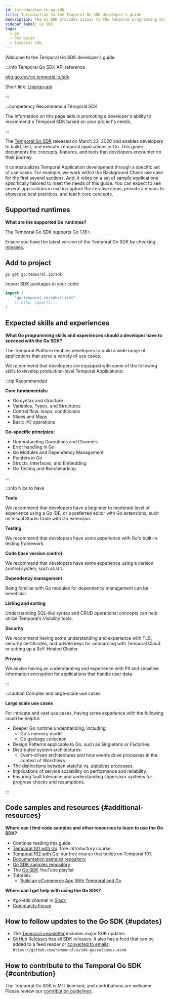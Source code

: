 ```yaml
---
id: introduction-to-go-sdk
title: Introduction to the Temporal Go SDK developer's guide
description: The Go SDK provides access to the Temporal programming model using idiomatic Go programming paradigms.
sidebar_label: Go SDK
tags:
  - go
  - dev guide
  - temporal sdk
---
```


Welcome to the Temporal Go SDK developer’s guide.

:::info Temporal Go SDK API reference

[pkg.go.dev/go.temporal.io/sdk](https://pkg.go.dev/go.temporal.io/sdk)

Short link: [t.mp/go-api](https://t.mp/go-api)

:::

:::competency Recommend a Temporal SDK

The information on this page aids in promoting a developer's ability to recommend a Temporal SDK based on your project's needs.

:::

The [Temporal Go SDK](https://github.com/temporalio/sdk-go) released on March 23, 2020 and enables developers to build, test, and execute Temporal applications in Go.
This guide documents the concepts, features, and tools that developers encounter on their journey.

It contextualizes Temporal Application development through a specific set of use cases.
For example, we work within the Background Check use case for the first several sections.
And, it relies on a set of sample applications specifically tailored to meet the needs of this guide.
You can expect to see several applications in use to capture the iterative steps, provide a means to showcase best practices, and teach core concepts.

## Supported runtimes

**What are the supported Go runtimes?**

The Temporal Go SDK supports Go 1.18+.

Ensure you have the latest version of the Temporal Go SDK by checking [releases](https://github.com/temporalio/sdk-go/releases).

## Add to project

```shell
go get go.temporal.io/sdk
```

Import SDK packages in your code:

```go
import (
    "go.temporal.io/sdk/client"
    // other imports...
)
```

## Expected skills and experiences

**What Go programming skills and experiences should a developer have to succeed with the Go SDK?**

The Temporal Platform enables developers to build a wide range of applications that serve a variety of use cases.

We recommend that developers are equipped with some of the following skills to develop production-level Temporal Applications:

:::tip Recommended

**Core fundamentals:**

- Go syntax and structure
- Variables, Types, and Structures
- Control flow: loops, conditionals
- Slices and Maps
- Basic I/O operations

**Go-specific principles:**

- Understanding Goroutines and Channels
- Error handling in Go
- Go Modules and Dependency Management
- Pointers in Go
- Structs, Interfaces, and Embedding
- Go Testing and Benchmarking

:::

:::info Nice to have

**Tools**

We recommend that developers have a beginner to moderate level of experience using a Go IDE, or a preferred editor with Go extensions, such as Visual Studio Code with Go extension.

**Testing**

We recommend that developers have some experience with Go's built-in testing framework.

**Code base version control**

We recommend that developers have some experience using a version control system, such as Git.

**Dependency management**

Being familiar with Go modules for dependency management can be beneficial.

**Listing and sorting**

Understanding SQL-like syntax and CRUD operational concepts can help utilize Temporal’s Visibility tools.

**Security**

We recommend having some understanding and experience with TLS, security certificates, and private keys for onboarding with Temporal Cloud or setting up a Self-Hosted Cluster.

**Privacy**

We advise having an understanding and experience with PII and sensitive information encryption for applications that handle user data.

:::

:::caution Complex and large-scale use cases

**Large scale use cases**

For intricate and vast use cases, having some experience with the following could be helpful:

- Deeper Go runtime understanding, including:
  - Go's memory model
  - Go garbage collection
- Design Patterns applicable to Go, such as Singletons or Factories.
- Distributed system architectures:
  - Event-driven architectures and how events drive processes in the context of Workflows.
- The distinctions between stateful vs. stateless processes.
- Implications of service scalability on performance and reliability.
- Ensuring fault tolerance and understanding supervisor systems for progress checks and resumptions.

:::

## Code samples and resources {#additional-resources}

**Where can I find code samples and other resources to learn to use the Go SDK?**

- Continue reading this guide.
- [Temporal 101 with Go](https://learn.temporal.io/courses/temporal_101/go): free introductory course.
- [Temporal 102 with Go](https://learn.temporal.io/courses/temporal_102/go): our free course that builds on Temporal 101.
- [Documentation samples repository](https://github.com/temporalio/documentation-samples-java)
- [Go SDK samples repository](https://github.com/temporalio/samples-java)
- The [Go SDK](https://www.youtube.com/watch?v=-KWutSkFda8&list=PLl9kRkvFJrlRYHYaTPnsvE46szyMIZLdk&pp=iAQB) YouTube playlist
- Tutorials
  - [Build an eCommerce App With Temporal and Go](https://learn.temporal.io/tutorials/go/ecommerce/)

**Where can I get help with using the Go SDK?**

- _#go-sdk_ channel in [Slack](https://t.mp/slack)
- [Community Forum](https://community.temporal.io/tag/go-sdk)

## How to follow updates to the Go SDK {#updates}

- The [Temporal newsletter](https://t.mp/news) includes major SDK updates.
- [GitHub Releases](https://github.com/temporalio/sdk-go/releases) has all SDK releases. It also has a feed that can be added to a feed reader or [converted to emails](https://blogtrottr.com/): `https://github.com/temporalio/sdk-go/releases.atom`.

## How to contribute to the Temporal Go SDK {#contribution}

The Temporal Go SDK is MIT licensed, and contributions are welcome.
Please review our [contribution guidelines](https://github.com/temporalio/sdk-go/blob/master/CONTRIBUTING.md).
